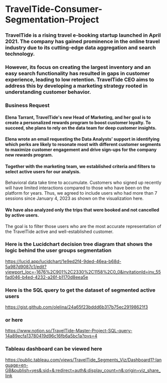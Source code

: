 # TravelTide-Consumer-Segmentation-Project

### TravelTide is a rising travel e-booking startup launched in April 2021. The company has gained prominence in the online travel industry due to its cutting-edge data aggregation and search technology.
 ### However, its focus on creating the largest inventory and an easy search functionality has resulted in gaps in customer experience, leading to low retention. TravelTide CEO aims to address this by developing a marketing strategy rooted in understanding customer behavior.

### Business Request

#### Elena Tarrant, TravelTide's new Head of Marketing, and her goal is to create a personalized rewards program to boost customer loyalty. To succeed, she plans to rely on the data team for deep customer insights.

#### Elena wrote an email requesting the Data Analysts’ support in identifying which perks are likely to resonate most with different customer segments to maximize customer engagement and drive sign-ups for the company new rewards program.

#### Together with the marketing team, we established criteria and filters to select active users for our analysis. 
Behavioral data take time to accumulate. Customers who signed up recently will have limited interactions compared to those who have been on the platform for years. Thus, we agreed to include users who had more than 7 sessions since January 4, 2023 as shown on the visualization here.

#### We have also analyzed only the trips that were booked and not cancelled by active users. 
The goal is to filter those users who are the most accurate representation of the TravelTide active and well-established customer.


### Here is the Lucidchart decision tree diagram that shows the logic behind the user groups segmentation

https://lucid.app/lucidchart/1e9ed2f4-9ded-46ea-b68d-5a987d9087c1/edit?viewport_loc=-1676%2C901%2C2330%2C1158%2C0_0&invitationId=inv_55fad046-b4ed-4232-a26f-b1170d8eea5e


### Here is the SQL query to get the dataset of segmented active users

https://gist.github.com/olelina/24a65f23bddd6b317b75ec29198621f3

### or here

https://www.notion.so/TravelTide-Master-Project-SQL-query-14a89ecfa13780419d96c16fb6a5bc1a?pvs=4

###  Tableau dashboard can be viewed here

https://public.tableau.com/views/TravelTide_Segments_Viz/Dashboard1?:language=en-GB&publish=yes&:sid=&:redirect=auth&:display_count=n&:origin=viz_share_link

